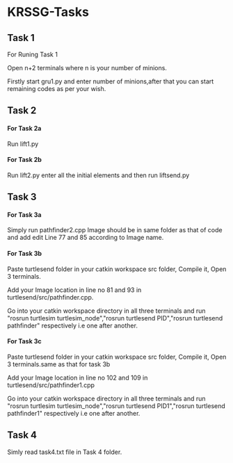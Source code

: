 # KRSSG-Tasks
## Task 1

For Runing Task 1 

Open n+2 terminals where n is your number of minions. 

Firstly start gru1.py and enter number of minions,after that you can start remaining codes as per your wish.
## Task 2
#### For Task 2a 
Run lift1.py

#### For Task 2b 
Run lift2.py enter all the initial elements and then run liftsend.py

## Task 3 
#### For Task 3a
Simply run pathfinder2.cpp Image should be in same folder as that of code and add edit Line 77 and 85 according to Image name.
#### For Task 3b
Paste turtlesend folder in your catkin workspace src folder, Compile  it, Open 3 terminals.

Add your Image location in line no 81 and 93 in turtlesend/src/pathfinder.cpp.

Go into your catkin workspace directory in all three terminals and run "rosrun turtlesim turtlesim_node","rosrun turtlesend PID","rosrun turtlesend pathfinder" respectively i.e one after another.

#### For Task 3c
Paste turtlesend folder in your catkin workspace src folder, Compile  it, Open 3 terminals.same as that for task 3b

Add your Image location in line no 102 and 109 in turtlesend/src/pathfinder1.cpp

Go into your catkin workspace directory in all three terminals and run "rosrun turtlesim turtlesim_node","rosrun turtlesend PID1","rosrun turtlesend pathfinder1" respectively i.e one after another.

## Task 4
Simly read task4.txt file in Task 4 folder.
